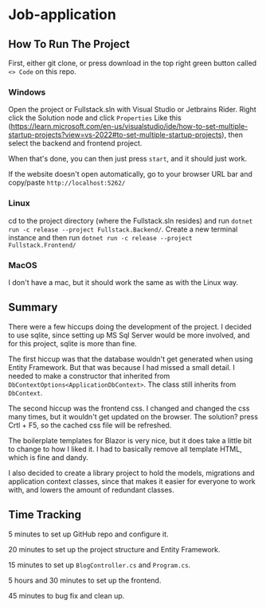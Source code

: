 # Job-application

## How To Run The Project

First, either git clone, or press download in the top right green button called `<> Code` on this repo.

### Windows

Open the project or Fullstack.sln with Visual Studio or Jetbrains Rider. Right click the Solution node and click `Properties` Like this (https://learn.microsoft.com/en-us/visualstudio/ide/how-to-set-multiple-startup-projects?view=vs-2022#to-set-multiple-startup-projects), then select the backend and frontend project.

When that's done, you can then just press `start`, and it should just work.

If the website doesn't open automatically, go to your browser URL bar and copy/paste `http://localhost:5262/`

### Linux

cd to the project directory (where the Fullstack.sln resides) and run `dotnet run -c release --project Fullstack.Backend/`. Create a new terminal instance and then run `dotnet run -c release --project Fullstack.Frontend/`

### MacOS

I don't have a mac, but it should work the same as with the Linux way.

## Summary

There were a few hiccups doing the development of the project. I decided to use sqlite, since setting up MS Sql Server would be more involved, and for this project, sqlite is more than fine.

The first hiccup was that the database wouldn't get generated when using Entity Framework. But that was because I had missed a small detail. I needed to make a constructor that inherited from `DbContextOptions<ApplicationDbContext>`. The class still inherits from `DbContext`.

The second hiccup was the frontend css. I changed and changed the css many times, but it wouldn't get updated on the browser. The solution? press Crtl + F5, so the cached css file will be refreshed.

The boilerplate templates for Blazor is very nice, but it does take a little bit to change to how I liked it. I had to basically remove all template HTML, which is fine and dandy.

I also decided to create a library project to hold the models, migrations and application context classes, since that makes it easier for everyone to work with, and lowers the amount of redundant classes.

## Time Tracking

5 minutes to set up GitHub repo and configure it.

20 minutes to set up the project structure and Entity Framework.

15 minutes to set up `BlogController.cs` and `Program.cs`.

5 hours and 30 minutes to set up the frontend.

45 minutes to bug fix and clean up.
